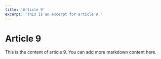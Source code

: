 ```yaml
---
title: 'Article 9'
excerpt: 'This is an excerpt for article 9.'
---
```


# Article 9

This is the content of article 9. You can add more markdown content here.
